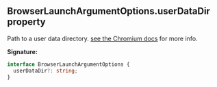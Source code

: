 ## BrowserLaunchArgumentOptions.userDataDir property

Path to a user data directory. [see the Chromium docs](https://chromium.googlesource.com/chromium/src/+/refs/heads/main/docs/user_data_dir.md) for more info.

**Signature:**

```typescript
interface BrowserLaunchArgumentOptions {
  userDataDir?: string;
}
```

